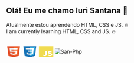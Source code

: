 ## Olá! Eu me chamo Iuri Santana 👋
Atualmente estou aprendendo HTML, CSS e JS. 🔥 <br>
I am currently learning HTML, CSS and JS. 🔥
<div style="display: inline_block"><br>
  <img align="center" alt="San-HTML" height="30" width="40" src="https://raw.githubusercontent.com/devicons/devicon/master/icons/html5/html5-original.svg">
  <img align="center" alt="San-CSS" height="30" width="40" src="https://raw.githubusercontent.com/devicons/devicon/master/icons/css3/css3-original.svg">
  <img align="center" alt="San-Js" height="30" width="40" src="https://raw.githubusercontent.com/devicons/devicon/master/icons/javascript/javascript-plain.svg">
  <img align="center" alt="San-Php" height="30" width="40" src="https://cdn.jsdelivr.net/gh/devicons/devicon/icons/php/php-original.svg">
</div>

